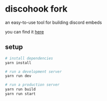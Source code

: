 # discohook fork

an easy-to-use tool for building discord embeds

you can find it [here](https://embed.kaogurai.xyz)

## setup

```sh
# install dependencies
yarn install

# run a development server
yarn run dev

# run a production server
yarn run build
yarn run start
```
